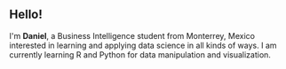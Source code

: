 ## Hello!

I'm **Daniel**, a Business Intelligence student from Monterrey, Mexico interested in learning and applying data science in all kinds of ways. I am currently learning R and Python for data manipulation and visualization.

